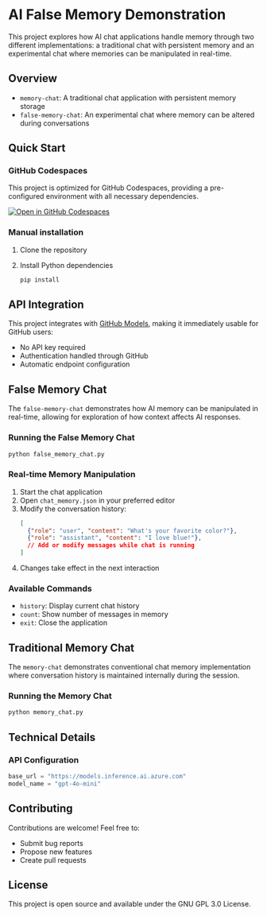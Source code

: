 # AI False Memory Demonstration

This project explores how AI chat applications handle memory through two different implementations: a traditional chat with persistent memory and an experimental chat where memories can be manipulated in real-time.

## Overview

- `memory-chat`: A traditional chat application with persistent memory storage
- `false-memory-chat`: An experimental chat where memory can be altered during conversations

## Quick Start

### GitHub Codespaces

This project is optimized for GitHub Codespaces, providing a pre-configured environment with all necessary dependencies.

[![Open in GitHub Codespaces](https://github.com/codespaces/badge.svg)]([https://github.com](https://codespaces.new/mor10/false-memory?quickstart=1))

### Manual installation

1. Clone the repository

2. Install Python dependencies
   ```sh
   pip install
   ```

## API Integration

This project integrates with [GitHub Models](https://github.com/marketplace/models), making it immediately usable for GitHub users:
- No API key required
- Authentication handled through GitHub
- Automatic endpoint configuration

## False Memory Chat

The `false-memory-chat` demonstrates how AI memory can be manipulated in real-time, allowing for exploration of how context affects AI responses.

### Running the False Memory Chat

```sh
python false_memory_chat.py
```

### Real-time Memory Manipulation

1. Start the chat application
2. Open `chat_memory.json` in your preferred editor
3. Modify the conversation history:
   ```json
   [
     {"role": "user", "content": "What's your favorite color?"},
     {"role": "assistant", "content": "I love blue!"},
     // Add or modify messages while chat is running
   ]
   ```
4. Changes take effect in the next interaction

### Available Commands
- `history`: Display current chat history
- `count`: Show number of messages in memory
- `exit`: Close the application

## Traditional Memory Chat

The `memory-chat` demonstrates conventional chat memory implementation where conversation history is maintained internally during the session.

### Running the Memory Chat

```sh
python memory_chat.py
```

## Technical Details

### API Configuration
```python
base_url = "https://models.inference.ai.azure.com"
model_name = "gpt-4o-mini"
```

## Contributing

Contributions are welcome! Feel free to:
- Submit bug reports
- Propose new features
- Create pull requests

## License

This project is open source and available under the GNU GPL 3.0 License.
